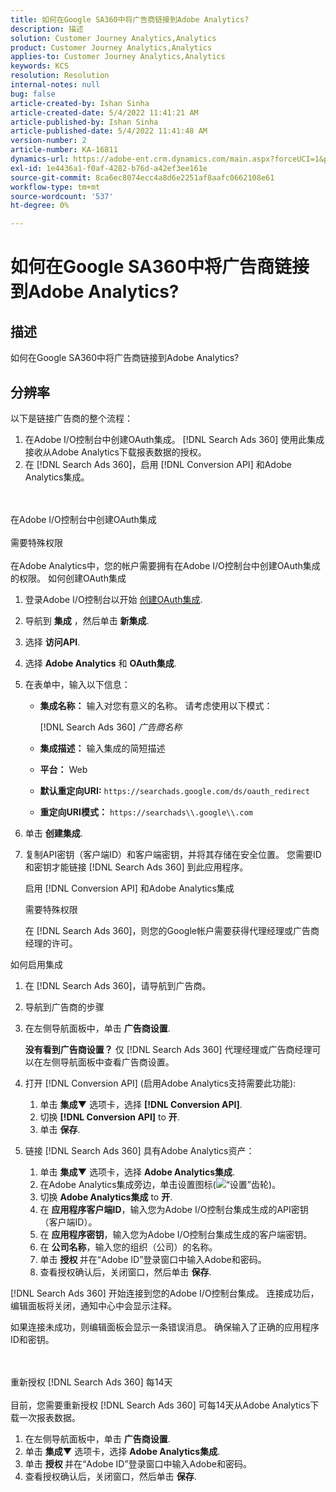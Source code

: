 ```yaml
---
title: 如何在Google SA360中将广告商链接到Adobe Analytics?
description: 描述
solution: Customer Journey Analytics,Analytics
product: Customer Journey Analytics,Analytics
applies-to: Customer Journey Analytics,Analytics
keywords: KCS
resolution: Resolution
internal-notes: null
bug: false
article-created-by: Ishan Sinha
article-created-date: 5/4/2022 11:41:21 AM
article-published-by: Ishan Sinha
article-published-date: 5/4/2022 11:41:48 AM
version-number: 2
article-number: KA-16811
dynamics-url: https://adobe-ent.crm.dynamics.com/main.aspx?forceUCI=1&pagetype=entityrecord&etn=knowledgearticle&id=2e22a71b-9fcb-ec11-a7b5-6045bd00db25
exl-id: 1e4436a1-f0af-4282-b76d-a42ef3ee161e
source-git-commit: 8ca6ec8074ecc4a8d6e2251af8aafc0662108e61
workflow-type: tm+mt
source-wordcount: '537'
ht-degree: 0%

---
```


# 如何在Google SA360中将广告商链接到Adobe Analytics?

## 描述


如何在Google SA360中将广告商链接到Adobe Analytics?


## 分辨率


以下是链接广告商的整个流程：

1. 在Adobe I/O控制台中创建OAuth集成。 [!DNL Search Ads 360] 使用此集成接收从Adobe Analytics下载报表数据的授权。
1. 在 [!DNL Search Ads 360]，启用 [!DNL Conversion API] 和Adobe Analytics集成。

<br><br>在Adobe I/O控制台中创建OAuth集成<br><br>需要特殊权限<br><br>
在Adobe Analytics中，您的帐户需要拥有在Adobe I/O控制台中创建OAuth集成的权限。
如何创建OAuth集成
1. 登录Adobe I/O控制台以开始 [创建OAuth集成](https://www.adobe.io/authentication/auth-methods.html#!AdobeDocs/adobeio-auth/master/AuthenticationOverview/OAuthIntegration.md).
1. 导航到 <b>集成</b> ，然后单击 <b>新集成</b>.
1. 选择 <b>访问API</b>.
1. 选择 <b>Adobe Analytics</b> 和 <b>OAuth集成</b>.
1. 在表单中，输入以下信息：
   - <b>集成名称：</b> 输入对您有意义的名称。 请考虑使用以下模式：

      [!DNL Search Ads 360] *广告商名称*

   - <b>集成描述：</b> 输入集成的简短描述
   - <b>平台：</b> Web
   - <b>默认重定向URI:</b> `https://searchads.google.com/ds/oauth_redirect`
   - <b>重定向URI模式：</b> `https://searchads\\.google\\.com`

1. 单击 <b>创建集成</b>.
1. 复制API密钥（客户端ID）和客户端密钥，并将其存储在安全位置。 您需要ID和密钥才能链接 [!DNL Search Ads 360] 到此应用程序。

   启用 [!DNL Conversion API] 和Adobe Analytics集成

   需要特殊权限

   在 [!DNL Search Ads 360]，则您的Google帐户需要获得代理经理或广告商经理的许可。

如何启用集成

1. 在 [!DNL Search Ads 360]，请导航到广告商。
1. 导航到广告商的步骤
1. 在左侧导航面板中，单击 <b>广告商设置</b>.

   <b>没有看到广告商设置？</b> 仅 [!DNL Search Ads 360] 代理经理或广告商经理可以在左侧导航面板中查看广告商设置。

1. 打开 [!DNL Conversion API] (启用Adobe Analytics支持需要此功能):

   1. 单击 <b>集成▼</b> 选项卡，选择 <b>[!DNL Conversion API]</b>.
   1. 切换 <b>[!DNL Conversion API]</b> to <b>开</b>.
   1. 单击 <b>保存</b>.

1. 链接 [!DNL Search Ads 360] 具有Adobe Analytics资产：

   1. 单击 <b>集成▼</b> 选项卡，选择 <b>Adobe Analytics集成</b>.
   1. 在Adobe Analytics集成旁边，单击设置图标(![“设置”齿轮](https://lh3.googleusercontent.com/epGzW5mbor9RE_qz89J5G7pIHHCI0kfzQSMglH7hxWZlWkyoRtS1urgdIttMd71uOtk=w18 "“设置”齿轮"))。
   1. 切换 <b>Adobe Analytics集成</b> to <b>开</b>.
   1. 在 <b>应用程序客户端ID</b>，输入您为Adobe I/O控制台集成生成的API密钥（客户端ID）。
   1. 在 <b>应用程序密钥</b>，输入您为Adobe I/O控制台集成生成的客户端密钥。
   1. 在 <b>公司名称</b>，输入您的组织（公司）的名称。
   1. 单击 <b>授权 </b>并在“Adobe ID”登录窗口中输入Adobe和密码。
   1. 查看授权确认后，关闭窗口，然后单击 <b>保存</b>.

[!DNL Search Ads 360] 开始连接到您的Adobe I/O控制台集成。 连接成功后，编辑面板将关闭，通知中心中会显示注释。

如果连接未成功，则编辑面板会显示一条错误消息。 确保输入了正确的应用程序ID和密钥。

<br><br>重新授权 [!DNL Search Ads 360] 每14天<br><br>
目前，您需要重新授权 [!DNL Search Ads 360] 可每14天从Adobe Analytics下载一次报表数据。

1. 在左侧导航面板中，单击 <b>广告商设置</b>.
1. 单击 <b>集成▼</b> 选项卡，选择 <b>Adobe Analytics集成</b>.
1. 单击 <b>授权 </b>并在“Adobe ID”登录窗口中输入Adobe和密码。
1. 查看授权确认后，关闭窗口，然后单击 <b>保存</b>.
